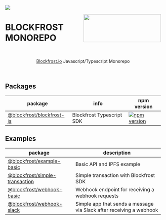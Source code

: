 <a href="https://fivebinaries.com/"><img src="https://img.shields.io/badge/made%20by-Five%20Binaries-darkviolet.svg?style=flat-square" /></a>

<img src="https://blockfrost.io/images/logo.svg" width="250" align="right" height="90">

# BLOCKFROST MONOREPO

<br/>

<p align="center"><a href="https://blockfrost.io">Blockfrost.io</a> Javascript/Typescript Monorepo</p>

<br>

## Packages

| package                                               | info                      | npm version                                                                                                                           |
| ----------------------------------------------------- | ------------------------- | ------------------------------------------------------------------------------------------------------------------------------------- |
| [@blockfrost/blockfrost-js](./packages/blockfrost-js) | Blockfrost Typescript SDK | [![npm version](https://badge.fury.io/js/%40blockfrost%2Fblockfrost-js.svg)](https://www.npmjs.com/package/@blockfrost/blockfrost-js) |

## Examples

| package                                                         | description                                                         |
| --------------------------------------------------------------- | ------------------------------------------------------------------- |
| [@blockfrost/example-basic](./examples/basic)                   | Basic API and IPFS example                                          |
| [@blockfrost/simple-transaction](./examples/simple-transaction) | Simple transaction with Blockfrost SDK                              |
| [@blockfrost/webhook-basic](./examples/webhook-basic)           | Webhook endpoint for receiving a webhook requests                   |
| [@blockfrost/webhook-slack](./examples/webhook-slack)           | Simple app that sends a message via Slack after receiving a webhook |

